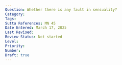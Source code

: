 ```yaml
---
Question: Whether there is any fault in sensuality?
Category:
Tags:
Sutta References: MN 45
Date Entered: March 17, 2025
Last Revised:
Review Status: Not started
Level: 
Priority: 
Number: 
Draft: true
---
```


